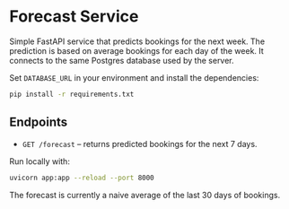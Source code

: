 # Forecast Service

Simple FastAPI service that predicts bookings for the next week.
The prediction is based on average bookings for each day of the week.
It connects to the same Postgres database used by the server.

Set `DATABASE_URL` in your environment and install the dependencies:

```bash
pip install -r requirements.txt
```

## Endpoints

- `GET /forecast` – returns predicted bookings for the next 7 days.

Run locally with:

```bash
uvicorn app:app --reload --port 8000
```

The forecast is currently a naive average of the last 30 days of bookings.

